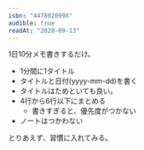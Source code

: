 ```yaml
---
isbn: "447802099X"
audible: true
readAt: "2020-09-13"
---
```


1日10分メモ書きするだけ。

- 1分間に1タイトル
- タイトルと日付(yyyy-mm-dd)を書く
- タイトルはためといても良い。
- 4行から6行以下にまとめる
  - 書きすぎると、優先度がつかない
- ノートはつかわない

とりあえず、習慣に入れてみる。
